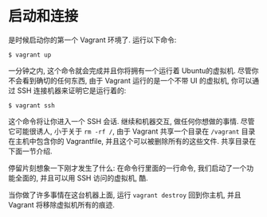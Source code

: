 启动和连接
=====================

是时候启动你的第一个 Vagrant 环境了. 运行以下命令:

```
$ vagrant up
```

一分钟之内, 这个命令就会完成并且你将拥有一个运行着 Ubuntu的虚拟机. 尽管你不会看到确切的任何东西, 由于 Vagrant 运行的是一个不带 UI 的虚拟机, 你可以通过 SSH 连接机器来证明它是运行着的:

```
$ vagrant ssh
```

这个命令将让你进入一个 SSH 会话. 继续和机器交互, 做任何你想做的事情. 尽管它可能很诱人, 小于关于 `rm -rf /`, 由于 Vagrant 共享一个目录在 `/vagrant` 目录在主机中包含你的 Vagrantfile, 并且这个可以被删除所有的这些文件. 共享目录在下面一节介绍.

停留片刻想象一下刚才发生了什么: 在命令行里面的一行命令, 我们启动了一个功能全面的, 并且可以用 SSH 访问的虚拟机, 酷.

当你做了许多事情在这台机器上面, 运行 `vagrant destroy` 回到你主机, 并且 Vagrant 将移除虚拟机所有的痕迹.
